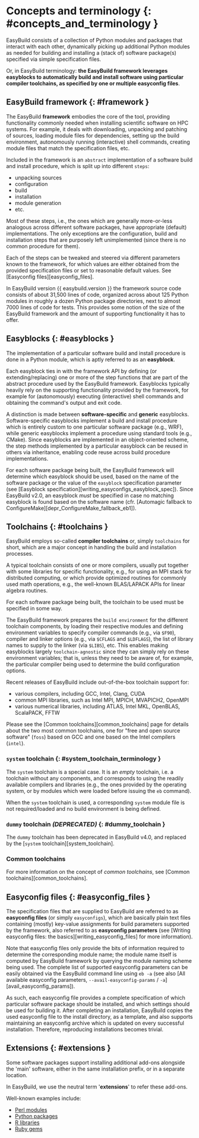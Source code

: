 # Concepts and terminology {: #concepts_and_terminology }

EasyBuild consists of a collection of Python modules and packages that interact with each other,
dynamically picking up additional Python modules as needed for building and installing
a (stack of) software package(s) specified via simple specification files.

Or, in EasyBuild terminology: **the EasyBuild framework leverages easyblocks to automatically
build and install software using particular compiler toolchains, as specified by one or multiple easyconfig files**.

## EasyBuild framework {: #framework }

The EasyBuild **framework** embodies the core of the tool, providing functionality commonly
needed when installing scientific software on HPC systems. For example, it deals with downloading,
unpacking and patching of sources, loading module files for dependencies,
setting up the build environment, autonomously running (interactive) shell commands,
creating module files that match the specification files, etc.

Included in the framework is an `abstract` implementation of a software build and install procedure,
which is split up into different `steps`:

* unpacking sources
* configuration
* build
* installation
* module generation
* etc.

Most of these steps, i.e., the ones which are generally more-or-less
analogous across different software packages, have appropriate (default) implementations.
The only exceptions are the configuration, build and installation steps that are purposely
left unimplemented (since there is no common procedure for them).

Each of the steps can be
tweaked and steered via different parameters known to the framework, for which values are
either obtained from the provided specification files or set to reasonable default values.
See [Easyconfig files][easyconfig_files].

<!-- XXX - UPDATE BY VERSION FIXME -->

In EasyBuild version {{ easybuild.version }} the framework source code consists of about 31,500 lines of code,
organized across about 125 Python modules in roughly a dozen Python package directories,
next to almost 7000 lines of code for tests. This provides some notion of the size of the
EasyBuild framework and the amount of supporting functionality it has to offer.


## Easyblocks {: #easyblocks }

The implementation of a particular software build and install procedure is done in a Python module,
which is aptly referred to as an **easyblock**.

Each easyblock ties in with the framework API
by defining (or extending/replacing) one or more of the step functions that are part
of the abstract procedure used by the EasyBuild framework. Easyblocks typically heavily
rely on the supporting functionality provided by the framework, for example for
(autonomously) executing (interactive) shell commands and obtaining the command's output and exit code.

A distinction is made between **software-specific** and **generic** easyblocks. Software-specific
easyblocks implement a build and install procedure which is entirely custom to one particular
software package (e.g., WRF), while generic easyblocks implement a procedure using standard
tools (e.g., CMake). Since easyblocks are implemented in an object-oriented scheme, the step
methods implemented by a particular easyblock can be reused in others via inheritance,
enabling code reuse across build procedure implementations.

For each software package being built, the EasyBuild framework will determine which easyblock
should be used, based on the name of the software package or the value of the `easyblock`
specification parameter (see [Easyblock specification][writing_easyconfigs_easyblock_spec]).
Since EasyBuild v2.0, an easyblock *must* be specified in case no matching easyblock is found based on the
software name (cfr. [Automagic fallback to ConfigureMake][depr_ConfigureMake_fallback_eb1]).


## Toolchains {: #toolchains }

EasyBuild employs so-called **compiler toolchains** or, simply `toolchains` for short,
which are a major concept in handling the build and installation processes.

A typical toolchain consists of one or more compilers, usually put together with some libraries for specific functionality,
e.g., for using an MPI stack for distributed computing, or which provide optimized routines for commonly
used math operations, e.g., the well-known BLAS/LAPACK APIs for linear algebra routines.

For each software package being built, the toolchain to be used must be specified in some way.

The EasyBuild framework prepares the `build environment` for the different toolchain components,
by loading their respective modules and defining environment variables to specify compiler commands
(e.g., via `$F90`), compiler and linker options (e.g., via `$CFLAGS` and `$LDFLAGS`), the list
of library names to supply to the linker (via `$LIBS`), etc. This enables making easyblocks largely
`toolchain-agnostic` since they can simply rely on these environment variables; that is, unless they
need to be aware of, for example, the particular compiler being used to determine the build configuration options.

Recent releases of EasyBuild include out-of-the-box toolchain support for:

* various compilers, including GCC, Intel, Clang, CUDA
* common MPI libraries, such as Intel MPI, MPICH, MVAPICH2, OpenMPI
* various numerical libraries, including ATLAS, Intel MKL, OpenBLAS, ScalaPACK, FFTW

Please see the [Common toolchains][common_toolchains] page for details about the two most common toolchains,
one for "free and open source software" (`foss`) based on GCC and one based on the Intel compilers
(`intel`).


### `system` toolchain {: #system_toolchain_terminology }

The `system` toolchain is a special case. It is an *empty* toolchain, i.e. a toolchain without any components,
and corresponds to using the readily available compilers and libraries (e.g., the ones provided by the operating
system, or by modules which were loaded before issuing the `eb` command).

When the `system` toolchain is used, a corresponding `system` module file is not required/loaded and no build
environment is being defined.



### `dummy` toolchain *(DEPRECATED)* {: #dummy_toolchain }

The `dummy` toolchain has been deprecated in EasyBuild v4.0, and replaced by the [`system` toolchain][system_toolchain].


### Common toolchains

For more information on the concept of *common toolchains*, see [Common toolchains][common_toolchains].


## Easyconfig files {: #easyconfig_files }

The specification files that are supplied to EasyBuild are referred to as **easyconfig files**
(or simply `easyconfigs`), which are basically plain text files containing (mostly)
key-value assignments for build parameters supported by the framework, also referred
to as **easyconfig parameters** (see [Writing easyconfig files: the basics][writing_easyconfig_files] for more information).

Note that easyconfig files only provide the bits of information required
to determine the corresponding module name; the module name itself is computed by EasyBuild
framework by querying the module naming scheme being used. The complete
list of supported easyconfig parameters can be easily obtained via the EasyBuild command line using
`eb -a` (see also [All available easyconfig parameters, `--avail-easyconfig-params` / `-a`][avail_easyconfig_params]).

As such, each easyconfig file provides a complete specification of which particular software
package should be installed, and which settings should be used for building it. After completing
an installation, EasyBuild copies the used easyconfig file to the install directory, as a template,
and also supports maintaining an easyconfig archive which is updated on every successful installation.
Therefore, reproducing installations becomes trivial.


## Extensions {: #extensions }

Some software packages support installing additional add-ons alongside the 'main' software, either in the same
installation prefix, or in a separate location.

In EasyBuild, we use the neutral term '**extensions**' to refer these add-ons.

Well-known examples include:

* [Perl modules](https://www.cpan.org/modules/)
* [Python packages](https://pypi.python.org/pypi)
* [R libraries](https://cran.r-project.org/web/packages/)
* [Ruby gems](https://guides.rubygems.org/what-is-a-gem/)

